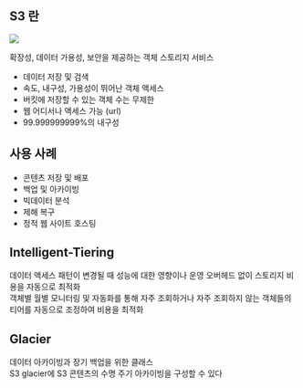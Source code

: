 ## S3 란

![](https://d1.awsstatic.com/s3-pdp-redesign/product-page-diagram_Amazon-S3_HIW.cf4c2bd7aa02f1fe77be8aa120393993e08ac86d.png)

확장성, 데이터 가용성, 보안을 제공하는 객체 스토리지 서비스

- 데이터 저장 및 검색
- 속도, 내구성, 가용성이 뛰어난 객체 액세스
- 버킷에 저장할 수 있는 객체 수는 무제한
- 웹 어디서나 액세스 가능 (url)
- 99.999999999%의 내구성

## 사용 사례
- 콘텐츠 저장 및 배포
- 백업 및 아카이빙
- 빅데이터 분석
- 제해 복구
- 정적 웹 사이트 호스팅

## Intelligent-Tiering

데이터 액세스 패턴이 변경될 때 성능에 대한 영향이나 운영 오버헤드 없이 스토리지 비용을 자동으로 최적화 <br/>
객체별 월별 모니터링 및 자동화를 통해 자주 조회하거나 자주 조회하지 않는 객체들의 티어를 자동으로 조정하여 비용을 최적화

## Glacier
데이터 아카이빙과 장기 백업을 위한 클래스<br/>
S3 glacier에 S3 콘텐츠의 수명 주기 아카이빙을 구성할 수 있다
<br/><br/><br/><br/><br/><br/>